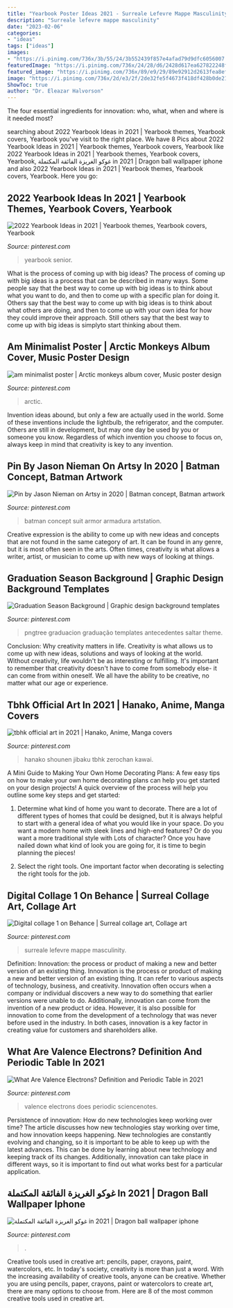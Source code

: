 ```yaml
---
title: "Yearbook Poster Ideas 2021 - Surreale Lefevre Mappe Masculinity"
description: "Surreale lefevre mappe masculinity"
date: "2023-02-06"
categories:
- "ideas"
tags: ["ideas"]
images:
- "https://i.pinimg.com/736x/3b/55/24/3b552439f857e4afad79d9dfc6056007.jpg"
featuredImage: "https://i.pinimg.com/736x/24/28/d6/2428d617ea627822248f2060a699664a.jpg"
featured_image: "https://i.pinimg.com/736x/89/e9/29/89e92912d2613fea8ef8a684604f9aa0.jpg"
image: "https://i.pinimg.com/736x/2d/e3/2f/2de32fe5f4673f418df428b0de21affd.jpg"
ShowToc: true
author: "Dr. Eleazar Halvorson"
---
```



The four essential ingredients for innovation: who, what, when and where is it needed most?
 

	

		
searching about 2022 Yearbook Ideas in 2021 | Yearbook themes, Yearbook covers, Yearbook you've visit to the right place. We have 8 Pics about 2022 Yearbook Ideas in 2021 | Yearbook themes, Yearbook covers, Yearbook like 2022 Yearbook Ideas in 2021 | Yearbook themes, Yearbook covers, Yearbook, غوكو الغريزة الفائقة المكتملة in 2021 | Dragon ball wallpaper iphone and also 2022 Yearbook Ideas in 2021 | Yearbook themes, Yearbook covers, Yearbook. Here you go:
		
    
## 2022 Yearbook Ideas In 2021 | Yearbook Themes, Yearbook Covers, Yearbook

<img loading=lazy src="https://i.pinimg.com/736x/4a/f7/f2/4af7f24637c0b0fc283b88ec6583a88f.jpg" onerror="this.onerror=null;this.src='https://tse2.mm.bing.net/th?id=OIP.vGVObGKWgmAzDwhXm63E-AHaN9&amp;pid=15.1';" alt="2022 Yearbook Ideas in 2021 | Yearbook themes, Yearbook covers, Yearbook">

_Source: pinterest.com_

>yearbook senior. 

	

What is the process of coming up with big ideas?
The process of coming up with big ideas is a process that can be described in many ways. Some people say that the best way to come up with big ideas is to think about what you want to do, and then to come up with a specific plan for doing it. Others say that the best way to come up with big ideas is to think about what others are doing, and then to come up with your own idea for how they could improve their approach. Still others say that the best way to come up with big ideas is simplyto start thinking about them.

    
## Am Minimalist Poster | Arctic Monkeys Album Cover, Music Poster Design

<img loading=lazy src="https://i.pinimg.com/736x/3b/55/24/3b552439f857e4afad79d9dfc6056007.jpg" onerror="this.onerror=null;this.src='https://tse2.mm.bing.net/th?id=OIP.-P7LbsIHB5pU_OWZpu_JnwHaKd&amp;pid=15.1';" alt="am minimalist poster | Arctic monkeys album cover, Music poster design">

_Source: pinterest.com_

>arctic. 

	

Invention ideas abound, but only a few are actually used in the world. Some of these inventions include the lightbulb, the refrigerator, and the computer. Others are still in development, but may one day be used by you or someone you know. Regardless of which invention you choose to focus on, always keep in mind that creativity is key to any invention.

    
## Pin By Jason Nieman On Artsy In 2020 | Batman Concept, Batman Artwork

<img loading=lazy src="https://i.pinimg.com/736x/2d/e3/2f/2de32fe5f4673f418df428b0de21affd.jpg" onerror="this.onerror=null;this.src='https://tse1.mm.bing.net/th?id=OIP.CQvb69W-hDLN1ywNGx6N-wHaOx&amp;pid=15.1';" alt="Pin by Jason Nieman on Artsy in 2020 | Batman concept, Batman artwork">

_Source: pinterest.com_

>batman concept suit armor armadura artstation. 

	

Creative expression is the ability to come up with new ideas and concepts that are not found in the same category of art. It can be found in any genre, but it is most often seen in the arts. Often times, creativity is what allows a writer, artist, or musician to come up with new ways of looking at things.

    
## Graduation Season Background | Graphic Design Background Templates

<img loading=lazy src="https://i.pinimg.com/736x/2b/c2/54/2bc254a70f71812c66d11bc60cce37f5.jpg" onerror="this.onerror=null;this.src='https://tse2.mm.bing.net/th?id=OIP.dXs-uvnHZWZRY6qKw5dFCQHaLH&amp;pid=15.1';" alt="Graduation Season Background | Graphic design background templates">

_Source: pinterest.com_

>pngtree graduacion graduação templates antecedentes saltar theme. 

	

Conclusion: Why creativity matters in life.
Creativity is what allows us to come up with new ideas, solutions and ways of looking at the world. Without creativity, life wouldn't be as interesting or fulfilling. It's important to remember that creativity doesn't have to come from somebody else- it can come from within oneself. We all have the ability to be creative, no matter what our age or experience.

    
## Tbhk Official Art In 2021 | Hanako, Anime, Manga Covers

<img loading=lazy src="https://i.pinimg.com/736x/d1/95/98/d195983164e213e16a7895380bbe7e27.jpg" onerror="this.onerror=null;this.src='https://tse4.mm.bing.net/th?id=OIP.4geqTsLb0G7n_rhuR3uY7QHaKk&amp;pid=15.1';" alt="tbhk official art in 2021 | Hanako, Anime, Manga covers">

_Source: pinterest.com_

>hanako shounen jibaku tbhk zerochan kawai. 

	

A Mini Guide to Making Your Own Home Decorating Plans:
A few easy tips on how to make your own home decorating plans can help you get started on your design projects! A quick overview of the process will help you outline some key steps and get started:
1. Determine what kind of home you want to decorate. There are a lot of different types of homes that could be designed, but it is always helpful to start with a general idea of what you would like in your space. Do you want a modern home with sleek lines and high-end features? Or do you want a more traditional style with Lots of character? Once you have nailed down what kind of look you are going for, it is time to begin planning the pieces!

2. Select the right tools. One important factor when decorating is selecting the right tools for the job.

    
## Digital Collage 1 On Behance | Surreal Collage Art, Collage Art

<img loading=lazy src="https://i.pinimg.com/736x/24/28/d6/2428d617ea627822248f2060a699664a.jpg" onerror="this.onerror=null;this.src='https://tse1.mm.bing.net/th?id=OIP.a5O6T42DBysJRRQbbgQ2MgHaKd&amp;pid=15.1';" alt="Digital collage 1 on Behance | Surreal collage art, Collage art">

_Source: pinterest.com_

>surreale lefevre mappe masculinity. 

	

Definition: Innovation: the process or product of making a new and better version of an existing thing.
Innovation is the process or product of making a new and better version of an existing thing. It can refer to various aspects of technology, business, and creativity. Innovation often occurs when a company or individual discovers a new way to do something that earlier versions were unable to do. Additionally, innovation can come from the invention of a new product or idea. However, it is also possible for innovation to come from the development of a technology that was never before used in the industry. In both cases, innovation is a key factor in creating value for customers and shareholders alike.

    
## What Are Valence Electrons? Definition And Periodic Table In 2021

<img loading=lazy src="https://i.pinimg.com/736x/89/e9/29/89e92912d2613fea8ef8a684604f9aa0.jpg" onerror="this.onerror=null;this.src='https://tse2.mm.bing.net/th?id=OIP.MTiNU78V2NXFFMcDNBqm0QHaE7&amp;pid=15.1';" alt="What Are Valence Electrons? Definition and Periodic Table in 2021">

_Source: pinterest.com_

>valence electrons does periodic sciencenotes. 

	

Persistence of innovation: How do new technologies keep working over time?
The article discusses how new technologies stay working over time, and how innovation keeps happening. New technologies are constantly evolving and changing, so it is important to be able to keep up with the latest advances. This can be done by learning about new technology and keeping track of its changes. Additionally, innovation can take place in different ways, so it is important to find out what works best for a particular application.

    
## غوكو الغريزة الفائقة المكتملة In 2021 | Dragon Ball Wallpaper Iphone

<img loading=lazy src="https://i.pinimg.com/736x/b4/60/e9/b460e9f31a81a2f360db724771ddc25e.jpg" onerror="this.onerror=null;this.src='https://tse1.mm.bing.net/th?id=OIP.ccASGyv8FXx1VbcOyj1XkgHaNK&amp;pid=15.1';" alt="غوكو الغريزة الفائقة المكتملة in 2021 | Dragon ball wallpaper iphone">

_Source: pinterest.com_

>. 

	

Creative tools used in creative art: pencils, paper, crayons, paint, watercolors, etc.
In today's society, creativity is more than just a word. With the increasing availability of creative tools, anyone can be creative. Whether you are using pencils, paper, crayons, paint or watercolors to create art, there are many options to choose from. Here are 8 of the most common creative tools used in creative art.

